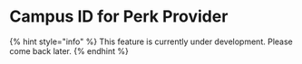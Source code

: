 # Campus ID for Perk Provider

{% hint style="info" %}
This feature is currently under development. Please come back later.
{% endhint %}

